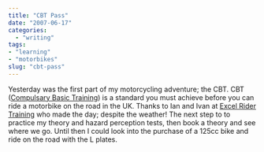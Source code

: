 ```yaml
---
title: "CBT Pass"
date: "2007-06-17"
categories: 
  - "writing"
tags:
- "learning"
- "motorbikes"
slug: "cbt-pass"
---
```


Yesterday was the first part of my motorcycling adventure; the CBT. CBT ([Compulsary Basic Training][1]) is a standard you must achieve before you can ride a motorbike on the road in the UK. Thanks to Ian and Ivan at [Excel Rider Training][2] who made the day; despite the weather! The next step to to practice my theory and hazard perception tests, then book a theory and see where we go. Until then I could look into the purchase of a 125cc bike and ride on the road with the L plates.

[1]:	https://en.wikipedia.org/wiki/Compulsory_Basic_Training
[2]:	https://www.excelmotorcycletraining.co.uk/